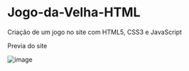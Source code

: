 # Jogo-da-Velha-HTML
Criação de um jogo  no site com HTML5, CSS3 e JavaScript

Previa do site

![image](https://user-images.githubusercontent.com/102334852/163814297-8786225d-77c4-432a-be58-b056758e2067.png)
